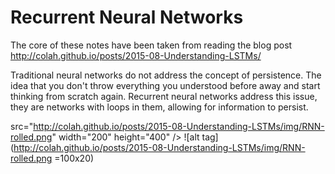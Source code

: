 # Recurrent Neural Networks

The core of these notes have been taken from reading the blog post http://colah.github.io/posts/2015-08-Understanding-LSTMs/

Traditional neural networks do not address the concept of persistence. The idea that you don't throw everything you understood
before away and start thinking from scratch again. Recurrent neural networks address this issue, they are networks with loops
in them, allowing for information to persist.

src="http://colah.github.io/posts/2015-08-Understanding-LSTMs/img/RNN-rolled.png" width="200" height="400" />
![alt tag](http://colah.github.io/posts/2015-08-Understanding-LSTMs/img/RNN-rolled.png =100x20)
